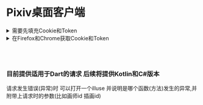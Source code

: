 # Pixiv桌面客户端

<details>
  <summary>需要先填充Cookie和Token</summary><br/>

   ![示例](https://user-images.githubusercontent.com/76673990/115114748-7973bf80-9fc3-11eb-80cf-5823666ce20f.png)

</details>


<details>
  <summary>在Firefox和Chrome获取Cookie和Token</summary><br/>
  
  https://user-images.githubusercontent.com/76673990/115116448-18041e80-9fcc-11eb-9147-773ba23cf2d8.mp4


</details>


<br/><br/>

### 目前提供适用于Dart的请求 后续将提供Kotlin和C#版本


请求发生错误(异常)时 可以打开一个illuse 并说明是哪个函数(方法)发生的异常,并附带上请求时的参数(比如画师id 插画id)
